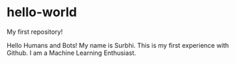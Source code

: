 # hello-world
My first repository!

Hello Humans and Bots!
My name is Surbhi. This is my first experience with Github.
I am a Machine Learning Enthusiast.
